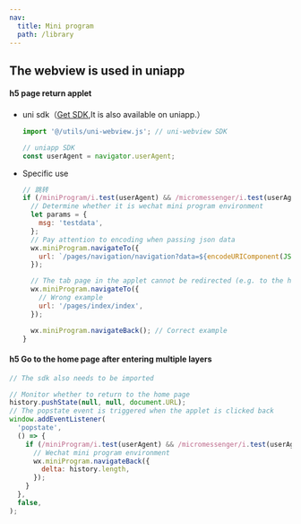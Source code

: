 ```yaml
---
nav:
  title: Mini program
  path: /library
---
```


## The webview is used in uniapp

#### h5 page return applet

- uni sdk（[Get SDK](https://github.com/KinXpeng/Note/tree/master/WEB/utils),It is also available on uniapp.）

  ```js
  import '@/utils/uni-webview.js'; // uni-webview SDK

  // uniapp SDK
  const userAgent = navigator.userAgent;
  ```

- Specific use

  ```js
  // 跳转
  if (/miniProgram/i.test(userAgent) && /micromessenger/i.test(userAgent)) {
    // Determine whether it is wechat mini program environment
    let params = {
      msg: 'testdata',
    };
    // Pay attention to encoding when passing json data
    wx.miniProgram.navigateTo({
      url: `/pages/navigation/navigation?data=${encodeURIComponent(JSON.stringify(params))}`,
    });

    // The tab page in the applet cannot be redirected (e.g. to the home page).
    wx.miniProgram.navigateTo({
      // Wrong example
      url: '/pages/index/index',
    });

    wx.miniProgram.navigateBack(); // Correct example
  }
  ```

#### h5 Go to the home page after entering multiple layers

```js
// The sdk also needs to be imported

// Monitor whether to return to the home page
history.pushState(null, null, document.URL);
// The popstate event is triggered when the applet is clicked back
window.addEventListener(
  'popstate',
  () => {
    if (/miniProgram/i.test(userAgent) && /micromessenger/i.test(userAgent)) {
      // Wechat mini program environment
      wx.miniProgram.navigateBack({
        delta: history.length,
      });
    }
  },
  false,
);
```

